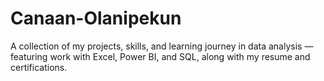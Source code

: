 # Canaan-Olanipekun
A collection of my projects, skills, and learning journey in data analysis — featuring work with Excel, Power BI, and SQL, along with my resume and certifications.
